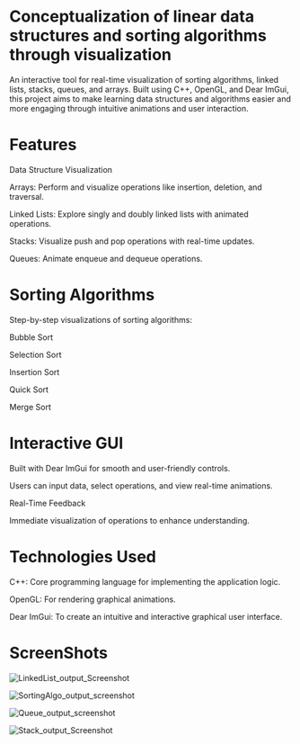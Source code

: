 # Conceptualization of linear data structures and sorting algorithms through visualization

An interactive tool for real-time visualization of sorting algorithms, linked lists, stacks, queues, and arrays. Built using C++, OpenGL, and Dear ImGui, this project aims to make learning data structures and algorithms easier and more engaging through intuitive animations and user interaction.

# Features


Data Structure Visualization

Arrays: Perform and visualize operations like insertion, deletion, and traversal.

Linked Lists: Explore singly and doubly linked lists with animated operations.

Stacks: Visualize push and pop operations with real-time updates.

Queues: Animate enqueue and dequeue operations.

# Sorting Algorithms


Step-by-step visualizations of sorting algorithms:

Bubble Sort

Selection Sort

Insertion Sort

Quick Sort

Merge Sort

# Interactive GUI


Built with Dear ImGui for smooth and user-friendly controls.

Users can input data, select operations, and view real-time animations.

Real-Time Feedback

Immediate visualization of operations to enhance understanding.

# Technologies Used

C++: Core programming language for implementing the application logic.

OpenGL: For rendering graphical animations.

Dear ImGui: To create an intuitive and interactive graphical user interface.

# ScreenShots

![LinkedList_output_Screenshot](https://github.com/user-attachments/assets/e1d7a44a-7ac2-439d-90ac-2ec8e4f30643)

![SortingAlgo_output_screenshot](https://github.com/user-attachments/assets/af98429a-0982-4a41-a19a-c79645d35ab1)

![Queue_output_screenshot](https://github.com/user-attachments/assets/63e88789-9f1e-4124-9d1d-b0a94641cc36)

![Stack_output_Screenshot](https://github.com/user-attachments/assets/127e7cf6-9092-48bc-a75f-f8758815a505)



